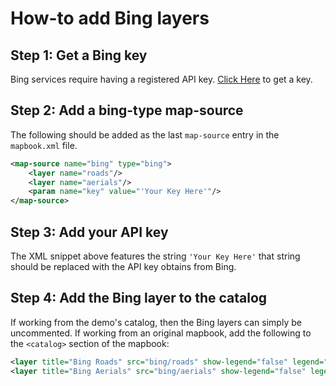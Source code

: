 # How-to add Bing layers

## Step 1: Get a Bing key

Bing services require having a registered API key.
[Click Here](https://msdn.microsoft.com/en-us/library/ff428642.aspx) to get a key.


## Step 2: Add a bing-type map-source

The following should be added as the last `map-source` entry in the `mapbook.xml` file.

```xml
<map-source name="bing" type="bing">
    <layer name="roads"/>
    <layer name="aerials"/>
    <param name="key" value="'Your Key Here'"/>
</map-source>
```

## Step 3: Add your API key

The XML snippet above features the string `'Your Key Here'` that string should
be replaced with the API key obtains from Bing.

## Step 4: Add the Bing layer to the catalog

If working from the demo's catalog, then the Bing layers can simply be uncommented.
If working from an original mapbook, add the following to the `<catalog>` section
of the mapbook:

```xml
<layer title="Bing Roads" src="bing/roads" show-legend="false" legend="false" fade="true" unfade="true"/>
<layer title="Bing Aerials" src="bing/aerials" show-legend="false" legend="false" fade="true" unfade="true"/>
```
